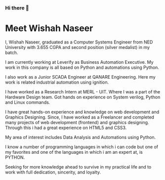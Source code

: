 ### Hi there 👋
# Meet Wishah Naseer
I, Wishah Naseer, graduated as a Computer Systems Engineer from NED University with 3.655 CGPA and second position (silver medalist) in my batch.

I am currently working at Leverify as Business Automation Executive. My work in this company is all based on Python and automations using Python.

I also work as a Junior SCADA Engineer at QANARE Engineering. Here my work is related industrial automation using ignition.

I have worked as a Research Intern at MERL - UIT. Where I was a part of the Hardware Design team. Got hands on experience on System verilog, Python and Linux commands.

I have great hands-on experience and knowledge on web development and Graphics Designing. Since, I have worked as a Freelancer and completed many projects of web development (frontend) and graphics designing. Through this i had a great experience on HTML5 and CSS3.

My area of interest includes Data Analysis and Automations using Python.

I know a number of programming languages in which i can code but one of my favorites and one of the languages in which i am an expert at, is PYTHON.

Seeking for more knowledge ahead to survive in my practical life and to work with full dedication, sincerity, and loyalty.

<!--
**Wishah-Naseer/Wishah-Naseer** is a ✨ _special_ ✨ repository because its `README.md` (this file) appears on your GitHub profile.

Here are some ideas to get you started:

- 🔭 I’m currently working on ...
- 🌱 I’m currently learning ...
- 👯 I’m looking to collaborate on ...
- 🤔 I’m looking for help with ...
- 💬 Ask me about ...
- 📫 How to reach me: ...
- 😄 Pronouns: ...
- ⚡ Fun fact: ...
-->

